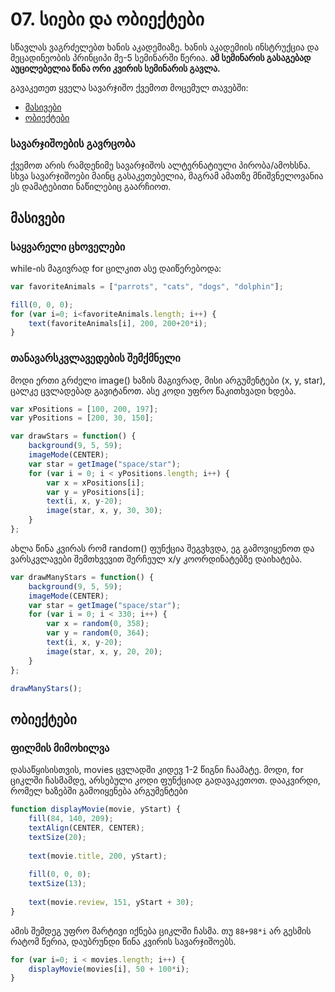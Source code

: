 # 07. სიები და ობიექტები
სწავლას ვაგრძელებთ ხანის აკადემიაზე. ხანის აკადემიის ინსტრუქცია და მეცადინეობის პრინციპი მე-5 სემინარში წერია. **ამ სემინარის გასაგებად აუცილებელია წინა ორი კვირის სემინარის გავლა.**

გავაკეთეთ ყველა სავარჯიშო ქვემოთ მოცემულ თავებში:

- [მასივები][1]
- [ობიექტები][2]


### სავარჯიშოების გავრცობა
ქვემოთ არის რამდენიმე სავარჯიშოს ალტერნატიული პირობა/ამოხსნა. სხვა სავარჯიშოები მაინც გასაკეთებელია, მაგრამ ამათზე მნიშვნელოვანია ეს დამატებითი ნაწილებიც გაარჩიოთ.

## მასივები
### საყვარელი ცხოველები
while-ის მაგივრად for ცილკით ასე დაიწერებოდა:
```js
var favoriteAnimals = ["parrots", "cats", "dogs", "dolphin"];

fill(0, 0, 0);
for (var i=0; i<favoriteAnimals.length; i++) {
    text(favoriteAnimals[i], 200, 200+20*i);
}
```


### თანავარსკვლავედების შემქმნელი
მოდი ერთი გრძელი image() ხაზის მაგივრად, მისი არგუმენტები (x, y, star), ცალკე ცვლადებად გავიტანოთ. ასე კოდი უფრო წაკითხვადი ხდება. 
```js
var xPositions = [100, 200, 197];
var yPositions = [200, 30, 150];

var drawStars = function() {
    background(9, 5, 59);
    imageMode(CENTER);
    var star = getImage("space/star");
    for (var i = 0; i < yPositions.length; i++) {
        var x = xPositions[i];
        var y = yPositions[i];
        text(i, x, y-20);
		image(star, x, y, 30, 30);
    }
};
```


ახლა წინა კვირას რომ random() ფუნქცია შეგვხვდა, ეგ გამოვიყენოთ და ვარსკვლავები შემთხვევით შერჩეულ x/y კოორდინატებზე დაიხატება.

```js
var drawManyStars = function() {
    background(9, 5, 59);
    imageMode(CENTER);
    var star = getImage("space/star");
    for (var i = 0; i < 330; i++) {
        var x = random(0, 358);
        var y = random(0, 364);
		text(i, x, y-20);
        image(star, x, y, 20, 20);
    }
};

drawManyStars();

```

## ობიექტები
### ფილმის მიმოხილვა
დასაწყისისთვის, movies ცვლადში კიდევ 1-2 წიგნი ჩაამატე. მოდი, for ციკლში ჩასმამდე, არსებული კოდი ფუნქციად გადავაკეთოთ. დააკვირდი, რომელ ხაზებში გამოიყენება არგუმენტები

```js
function displayMovie(movie, yStart) {
    fill(84, 140, 209);
    textAlign(CENTER, CENTER);
    textSize(20);
    
    text(movie.title, 200, yStart);
    
    fill(0, 0, 0);
    textSize(13);
    
    text(movie.review, 151, yStart + 30);
}
```

ამის შემდეგ უფრო მარტივი იქნება ციკლში ჩასმა. თუ `88+98*i` არ გესმის რატომ წერია, დაუბრუნდი წინა კვირის სავარჯიშოებს.
```js
for (var i=0; i < movies.length; i++) {
    displayMovie(movies[i], 50 + 100*i);
}
```

[1]:	https://ka.khanacademy.org/computing/computer-programming/programming/arrays/pt/intro-to-arrays
[2]:	https://ka.khanacademy.org/computing/computer-programming/programming/objects/pt/intro-to-objects